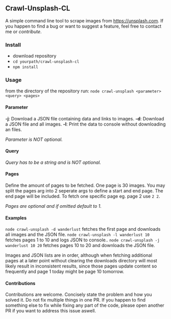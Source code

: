 ## Crawl-Unsplash-CL
A simple command line tool to scrape images from https://unsplash.com.
If you happen to find a bug or want to suggest a feature, feel free to contact me or *contribute*.

### Install
- download repository
- `cd yourpath/crawl-unsplash-cl`
- `npm install`

### Usage
from the directory of the repository run:
`node crawl-unsplash <parameter> <query> <pages>`

#### Parameter
**-j**: Download a JSON file containing data and links to images.
**-d**: Download a JSON file and all images.
**-l**: Print the data to console without downloading an files.

*Parameter is NOT optional.*
#### Query
*Query has to be a string and is NOT optional.* 

#### Pages
Define the amount of pages to be fetched. One page is 30 images.
You may split the pages arg into 2 seperate args to define a start and end page. The end page will be included. To fetch one specific page eg. page 2 use `2 2`.

*Pages are optional and if omitted default to 1.*

#### Examples
`node crawl-unsplash -d wanderlust` fetches the first page and downloads all images and the JSON file.
`node crawl-unsplash -l wanderlust 10` fetches pages 1 to 10 and logs JSON to console..
`node crawl-unsplash -j wanderlust 10 20` fetches pages 10 to 20 and downloads the JSON file.


Images and JSON lists are in order, although when fetching additional pages at a later point without clearing the downloads directory will most likely result in inconsistent results, since those pages update content so frequently and page 1 today might be page 10 tomorrow. 


#### Contributions
Contributions are welcome. Concisely state the problem and how you solved it. Do not fix multiple things in one PR. If you happen to find something else to fix while fixing any part of the code, please open another PR if you want to address this issue aswell. 
